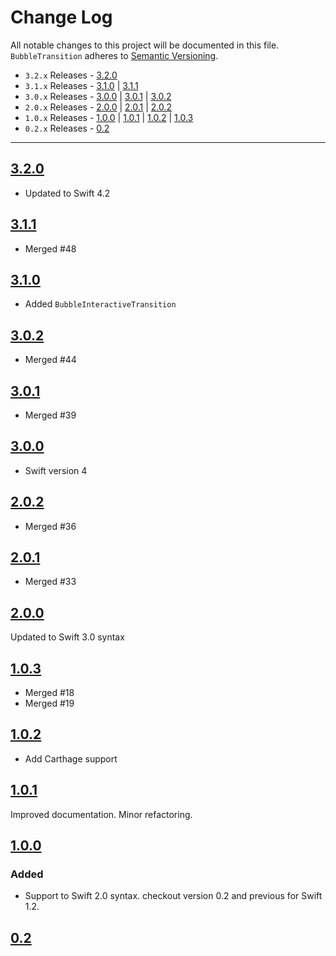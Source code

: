 # Change Log
All notable changes to this project will be documented in this file.
`BubbleTransition` adheres to [Semantic Versioning](http://semver.org/).

- `3.2.x` Releases - [3.2.0](#320)
- `3.1.x` Releases - [3.1.0](#310) | [3.1.1](#311)
- `3.0.x` Releases - [3.0.0](#300) | [3.0.1](#301) | [3.0.2](#302)
- `2.0.x` Releases - [2.0.0](#200) | [2.0.1](#201) | [2.0.2](#202)
- `1.0.x` Releases - [1.0.0](#100) | [1.0.1](#101) | [1.0.2](#102) | [1.0.3](#103)
- `0.2.x` Releases - [0.2](#02)

---

## [3.2.0](https://github.com/andreamazz/BubbleTransition/releases/tag/3.2.0)

- Updated to Swift 4.2

## [3.1.1](https://github.com/andreamazz/BubbleTransition/releases/tag/3.1.1)

- Merged #48

## [3.1.0](https://github.com/andreamazz/BubbleTransition/releases/tag/3.1.0)

- Added `BubbleInteractiveTransition`

## [3.0.2](https://github.com/andreamazz/BubbleTransition/releases/tag/3.0.2)

- Merged #44

## [3.0.1](https://github.com/andreamazz/BubbleTransition/releases/tag/3.0.1)

- Merged #39

## [3.0.0](https://github.com/andreamazz/BubbleTransition/releases/tag/3.0.0)

- Swift version 4

## [2.0.2](https://github.com/andreamazz/BubbleTransition/releases/tag/2.0.2)

- Merged #36

## [2.0.1](https://github.com/andreamazz/BubbleTransition/releases/tag/2.0.1)

- Merged #33

## [2.0.0](https://github.com/andreamazz/BubbleTransition/releases/tag/2.0.0)

Updated to Swift 3.0 syntax

## [1.0.3](https://github.com/andreamazz/BubbleTransition/releases/tag/1.0.3)

- Merged #18
- Merged #19

## [1.0.2](https://github.com/andreamazz/BubbleTransition/releases/tag/1.0.2)

- Add Carthage support

## [1.0.1](https://github.com/andreamazz/BubbleTransition/releases/tag/1.0.1)

Improved documentation. Minor refactoring.

## [1.0.0](https://github.com/andreamazz/BubbleTransition/releases/tag/1.0.0)

### Added
- Support to Swift 2.0 syntax. checkout version 0.2 and previous for Swift 1.2.

## [0.2](https://github.com/andreamazz/BubbleTransition/releases/tag/0.2)

